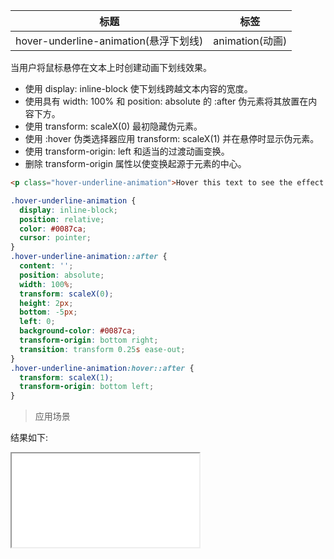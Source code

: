 | 标题                                  | 标签            |
| ------------------------------------- | --------------- |
| hover-underline-animation(悬浮下划线) | animation(动画) |

当用户将鼠标悬停在文本上时创建动画下划线效果。

- 使用 display: inline-block 使下划线跨越文本内容的宽度。
- 使用具有 width: 100% 和 position: absolute 的 :after 伪元素将其放置在内容下方。
- 使用 transform: scaleX(0) 最初隐藏伪元素。
- 使用 :hover 伪类选择器应用 transform: scaleX(1) 并在悬停时显示伪元素。
- 使用 transform-origin: left 和适当的过渡动画变换。
- 删除 transform-origin 属性以使变换起源于元素的中心。

```html
<p class="hover-underline-animation">Hover this text to see the effect!</p>
```

```css
.hover-underline-animation {
  display: inline-block;
  position: relative;
  color: #0087ca;
  cursor: pointer;
}
.hover-underline-animation::after {
  content: '';
  position: absolute;
  width: 100%;
  transform: scaleX(0);
  height: 2px;
  bottom: -5px;
  left: 0;
  background-color: #0087ca;
  transform-origin: bottom right;
  transition: transform 0.25s ease-out;
}
.hover-underline-animation:hover::after {
  transform: scaleX(1);
  transform-origin: bottom left;
}
```

> 应用场景

<div class="code-editor" data-url="codes/css/html/hover-underline-animation.html" data-language="html"></div>

结果如下:

<iframe src="codes/css/html/hover-underline-animation.html"></iframe>
